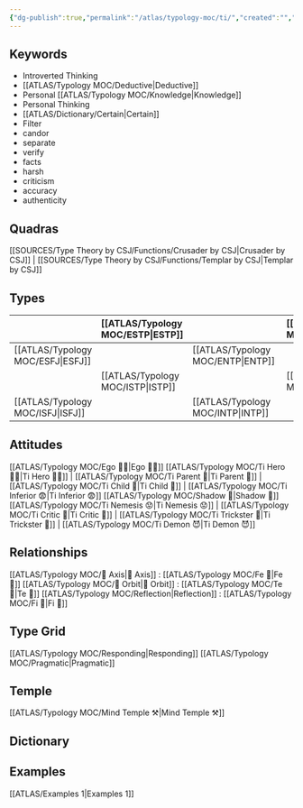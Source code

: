 ```yaml
---
{"dg-publish":true,"permalink":"/atlas/typology-moc/ti/","created":"","updated":"2023-03-09T10:20:08.687+01:00"}
---
```


## Keywords
- Introverted Thinking
- [[ATLAS/Typology MOC/Deductive\|Deductive]]
- Personal [[ATLAS/Typology MOC/Knowledge\|Knowledge]]
- Personal Thinking
- [[ATLAS/Dictionary/Certain\|Certain]]
- Filter
- candor
- separate
- verify
- facts
- harsh
- criticism
- accuracy
- authenticity

## Quadras
[[SOURCES/Type Theory by CSJ/Functions/Crusader by CSJ\|Crusader by CSJ]] | [[SOURCES/Type Theory by CSJ/Functions/Templar by CSJ\|Templar by CSJ]] 

## Types 

| |  [[ATLAS/Typology MOC/ESTP\|ESTP]]  |  | [[ATLAS/Typology MOC/ENFJ\|ENFJ]]&nbsp; |
|:---------------|:-----------|:---------------|:---------------|
| [[ATLAS/Typology MOC/ESFJ\|ESFJ]]       | | [[ATLAS/Typology MOC/ENTP\|ENTP]]&nbsp; | |
| |  [[ATLAS/Typology MOC/ISTP\|ISTP]]  |  | [[ATLAS/Typology MOC/INFJ\|INFJ]]       |
| [[ATLAS/Typology MOC/ISFJ\|ISFJ]]&nbsp; | |  [[ATLAS/Typology MOC/INTP\|INTP]]      |  |  

## Attitudes
[[ATLAS/Typology MOC/Ego 🙋‍♂️\|Ego 🙋‍♂️]]
[[ATLAS/Typology MOC/Ti Hero 🦸‍♂️\|Ti Hero 🦸‍♂️]] | [[ATLAS/Typology MOC/Ti Parent 🤨\|Ti Parent 🤨]] | [[ATLAS/Typology MOC/Ti Child 🧒\|Ti Child 🧒]] | [[ATLAS/Typology MOC/Ti Inferior 😨\|Ti Inferior 😨]]
[[ATLAS/Typology MOC/Shadow 👤\|Shadow 👤]] 
[[ATLAS/Typology MOC/Ti Nemesis 😟\|Ti Nemesis 😟]] | [[ATLAS/Typology MOC/Ti Critic 🤔\|Ti Critic 🤔]] | [[ATLAS/Typology MOC/Ti Trickster 🤡\|Ti Trickster 🤡]] | [[ATLAS/Typology MOC/Ti Demon 😈\|Ti Demon 😈]]

## Relationships 
[[ATLAS/Typology MOC/🧲 Axis\|🧲 Axis]] :  [[ATLAS/Typology MOC/Fe 💉\|Fe 💉]] 
[[ATLAS/Typology MOC/🔄 Orbit\|🔄 Orbit]] : [[ATLAS/Typology MOC/Te 🏹\|Te 🏹]]
[[ATLAS/Typology MOC/Reflection\|Reflection]]  :  [[ATLAS/Typology MOC/Fi 🔱\|Fi 🔱]]

## Type Grid 
[[ATLAS/Typology MOC/Responding\|Responding]]
[[ATLAS/Typology MOC/Pragmatic\|Pragmatic]]

## Temple 
[[ATLAS/Typology MOC/Mind Temple ⚒️\|Mind Temple ⚒️]]

## Dictionary


## Examples 
[[ATLAS/Examples 1\|Examples 1]] 

